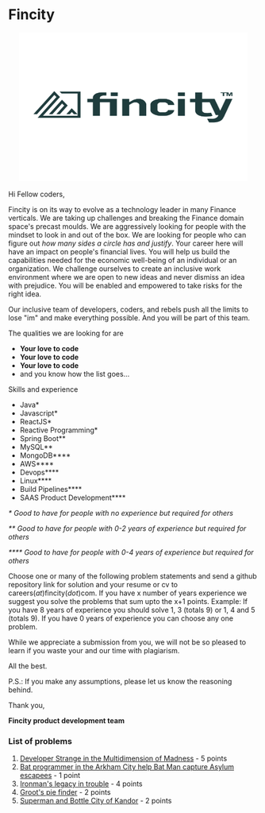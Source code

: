 # Fincity

<p align="center">
  <img width="460" height="300" src="logo.svg">
</p>
Hi Fellow coders,

Fincity is on its way to evolve as a technology leader in many Finance verticals. We are taking up challenges and breaking the Finance domain space's precast moulds. We are aggressively looking for people with the mindset to look in and out of the box. We are looking for people who can figure out _how many sides a circle has and justify_. Your career here will have an impact on people's financial lives. You will help us build the capabilities needed for the economic well-being of an individual or an organization. We challenge ourselves to create an inclusive work environment where we are open to new ideas and never dismiss an idea with prejudice. You will be enabled and empowered to take risks for the right idea.

Our inclusive team of developers, coders, and rebels push all the limits to lose "im" and make everything possible. And you will be part of this team.

The qualities we are looking for are

- **Your love to code**
- **Your love to code**
- **Your love to code**
- and you know how the list goes...

Skills and experience

- Java\*
- Javascript\*
- ReactJS\*
- Reactive Programming\*
- Spring Boot\*\*
- MySQL\*\*
- MongoDB\*\*\*\*
- AWS\*\*\*\*
- Devops\*\*\*\*
- Linux\*\*\*\*
- Build Pipelines\*\*\*\*
- SAAS Product Development\*\*\*\*

_\* Good to have for people with no experience but required for others_

_\*\* Good to have for people with 0-2 years of experience but required for others_

_\*\*\*\* Good to have for people with 0-4 years of experience but required for others_

Choose one or many of the following problem statements and send a github repository link for solution and your resume or cv to careers(_at_)fincity(_dot_)com. If you have x number of years experience we suggest you solve the problems that sum upto the x+1 points. Example: If you have 8 years of experience you should solve 1, 3 (totals 9) or 1, 4 and 5 (totals 9). If you have 0 years of experience you can choose any one problem.

While we appreciate a submission from you, we will not be so pleased to learn if you waste your and our time with plagiarism.

All the best.

P.S.: If you make any assumptions, please let us know the reasoning behind.

Thank you,

**Fincity product development team**

### List of problems

1. [Developer Strange in the Multidimension of Madness](multidimension.md) - 5 points
2. [Bat programmer in the Arkham City help Bat Man capture Asylum escapees](arkhamcity.md) - 1 point
3. [Ironman's legacy in trouble](ironman.md) - 4 points
4. [Groot's pie finder](groot.md) - 2 points
5. [Superman and Bottle City of Kandor](superman.md) - 2 points
